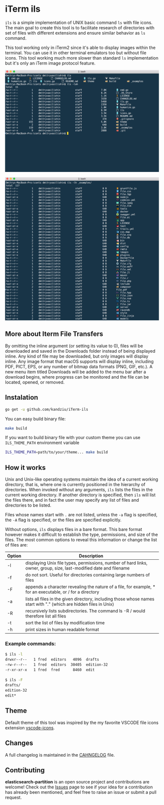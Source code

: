 # iTerm ils

`ils` is a simple implementation of UNIX basic command `ls` with file icons.
The main goal to create this tool is to facilitate research of directories with
set of files with different extensions and ensure similar behavior as `ls`
command.

This tool working only in iTerm2 since it's able to display images within the
terminal. You can use it in other terminal emulators too but without file icons.
This tool working much more slower than standard `ls` implementation but it's
only an iTerm image protocol feature.

![ils bare](/images/bare.png?raw=true)

![ils long](/images/long.png?raw=true)

## More about Iterm File Transfers
By omitting the inline argument (or setting its value to 0), files will be
downloaded and saved in the Downloads folder instead of being displayed inline.
Any kind of file may be downloaded, but only images will display inline. Any
image format that macOS supports will display inline, including PDF, PICT, EPS,
or any number of bitmap data formats (PNG, GIF, etc.). A new menu item titled
Downloads will be added to the menu bar after a download begins, where progress
can be monitored and the file can be located, opened, or removed.

## Instalation
```bash
go get -u github.com/kandziu/iTerm-ils
```

You can easy build binary file:
```bash
make build
```

If you want to build binary file with your custom theme you can use `ILS_THEME_PATH`
environment variable
```bash
ILS_THEME_PATH=path/to/your/theme... make build
```

## How it works
Unix and Unix-like operating systems maintain the idea of a current working
directory, that is, where one is currently positioned in the hierarchy of
directories. When invoked without any arguments, `ils` lists the files in the
current working directory. If another directory is specified, then `ils` will
list the files there, and in fact the user may specify any list of files and
directories to be listed.

Files whose names start with `.` are not listed, unless the `-a` flag is specified,
the `-A` flag is specified, or the files are specified explicitly.

Without options, `ils` displays files in a bare format. This bare format however
makes it difficult to establish the type, permissions, and size of the files.
The most common options to reveal this information or change the list of files are:

|Option    |Description    |
|----------|---------------|
| -l |displaying Unix file types, permissions, number of hard links, owner, group, size, last-modified date and filename|
| -f |do not sort. Useful for directories containing large numbers of files|
| -F |appends a character revealing the nature of a file, for example, * for an executable, or / for a directory|
| -a |lists all files in the given directory, including those whose names start with "." (which are hidden files in Unix)|
| -R |recursively lists subdirectories. The command ls -R / would therefore list all files|
| -t |sort the list of files by modification time|
| -h |print sizes in human readable format|

### Example commands:
```bash
$ ils -l
drwxr--r--   1 fred  editors   4096  drafts
-rw-r--r--   1 fred  editors  30405  edition-32
-r-xr-xr-x   1 fred  fred      8460  edit

$ ils -F
drafts/
edition-32
edit*
```

## Theme
Default theme of this tool was inspired by the my favorite VSCODE file icons
extension [vscode-icons](https://github.com/vscode-icons/vscode-icons). 

## Changes
A full changelog is maintained in the [CAHNGELOG](https://github.com/kandziu/iTerm-ils/blob/master/CHANGELOG.md) file.

## Contributing 
**elasticsearch-partition** is an open source project and contributions are
welcome! Check out the [Issues](https://github.com/kandziu/iTerm-ils/issues)
page to see if your idea for a contribution has already been mentioned, and feel
free to raise an issue or submit a pull request.